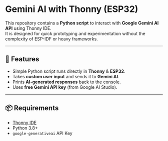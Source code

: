 # Gemini AI with Thonny (ESP32)

This repository contains a **Python script** to interact with **Google Gemini AI API** using Thonny IDE.  
It is designed for quick prototyping and experimentation without the complexity of ESP-IDF or heavy frameworks.

---

## 🚀 Features
- Simple Python script runs directly in **Thonny** & **ESP32**.
- Takes **custom user input** and sends it to **Gemini AI**.
- Prints **AI-generated responses** back to the console.
- Uses **free Gemini API key** (from Google AI Studio).

---

## 📦 Requirements
- [Thonny IDE](https://thonny.org/)  
- Python 3.8+  
- `google-generativeai` API Key  



